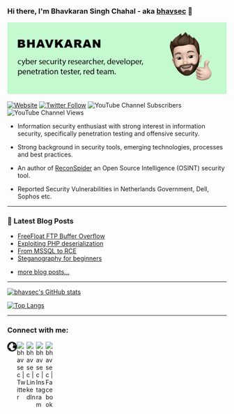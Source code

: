 ### Hi there, I'm Bhavkaran Singh Chahal - aka [bhavsec][website] 👋

<img src="https://raw.githubusercontent.com/bhavsec/bhavsec/master/github-cover.png" alt="banner that says Bhavkaran - cyber security researcher, developer,
penetration tester, red team.">

[![Website](https://img.shields.io/website?label=bhavsec.com&style=for-the-badge&url=https://bhavsec.com/)](https://bhavsec.com/)
[![Twitter Follow](https://img.shields.io/twitter/follow/bhavsec?color=1DA1F2&logo=twitter&style=for-the-badge)](https://twitter.com/intent/follow?screen_name=bhavsec)
![YouTube Channel Subscribers](https://img.shields.io/youtube/channel/subscribers/UCwPA3EEX4BRauCmMIAxpV3w?label=Youtube%20Subscribers&style=for-the-badge)
![YouTube Channel Views](https://img.shields.io/youtube/channel/views/UCwPA3EEX4BRauCmMIAxpV3w?label=Videos%20Views&style=for-the-badge)

- Information security enthusiast with strong interest in information security, specifically penetration testing and offensive security.

- Strong background in security tools, emerging technologies, processes and best practices.

- An author of [ReconSpider](https://github.com/bhavsec/reconspider) an Open Source Intelligence (OSINT) security tool.

- Reported Security Vulnerabilities in Netherlands Government, Dell, Sophos etc.

---

### 📕 Latest Blog Posts

<!-- BLOG-POST-LIST:START -->
- [FreeFloat FTP Buffer Overflow](https://bhavsec.com/posts/buff-freefloatftp/)
- [Exploiting PHP deserialization](https://bhavsec.com/posts/php-deserialization/)
- [From MSSQL to RCE](https://bhavsec.com/posts/mssql-rce/)
- [Steganography for beginners](https://bhavsec.com/posts/steganography-beginners/)
<!-- BLOG-POST-LIST:END -->
- [more blog posts...](https://bhavsec.com)

---
 

[![bhavsec's GitHub stats](https://github-readme-stats.vercel.app/api?username=bhavsec&show_icons=true&hide=contribs&count_private=true)](https://github.com/bhavsec/)

[![Top Langs](https://github-readme-stats.vercel.app/api/top-langs/?username=bhavsec&layout=compact)](https://github.com/bhavsec/)

---

### Connect with me:

[<img align="left" alt="bhavsec.com" width="22px" src="https://raw.githubusercontent.com/iconic/open-iconic/master/svg/globe.svg" />][website] 
[<img align="left" alt="bhavsec | Twitter" width="22px" src="https://cdn.jsdelivr.net/npm/simple-icons@v3/icons/twitter.svg" />][twitter]
[<img align="left" alt="bhavsec | LinkedIn" width="22px" src="https://cdn.jsdelivr.net/npm/simple-icons@v3/icons/linkedin.svg" />][linkedin]
[<img align="left" alt="bhavsec | Instagram" width="22px" src="https://cdn.jsdelivr.net/npm/simple-icons@v3/icons/instagram.svg" />][instagram]
[<img align="left" alt="bhavsec | Facebook" width="22px" src="https://cdn.jsdelivr.net/npm/simple-icons@v3/icons/facebook.svg" />][facebook]


[website]: https://bhavsec.com/
[twitter]: https://twitter.com/bhavsec
[instagram]: https://instagram.com/bhavsec
[linkedin]: https://linkedin.com/in/bhavsec
[facebook]: https://facebook.com/bhavsec

